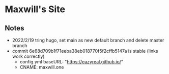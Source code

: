 # Maxwill's Site

## Notes
- 2022/2/19 tring hugo, set main as new default branch and delete master branch
- commit 6e68d709b1f71eeba38eb018770f5f2cffb5147a is stable (links work correctly)
  - config.yml baseURL: "https://eazyreal.github.io/"
  - CNAME: maxwill.one

